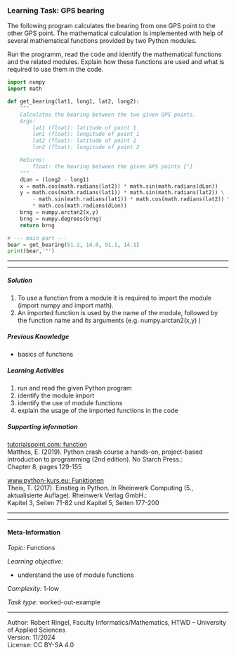 ### Learning Task: GPS bearing

The following program calculates the bearing from one GPS point to the other GPS point.
The mathematical calculation is implemented with help of several mathematical functions provided by two Python modules.

Run the programm, read the code and identify the mathematical functions and the related modules.
Explain how these functions are used and what is required to use them in the code.

``` python
import numpy
import math

def get_bearing(lat1, long1, lat2, long2):
    """
    Calculates the bearing between the two given GPS points.
    Args:
        lat1 (float): latitude of point 1
        lon1 (float): longitude of point 1
        lat2 (float): latitude of point 2
        lon2 (float): longitude of point 2

    Returns:
        float: the bearing between the given GPS points [°]
    """	
    dLon = (long2 - long1)
    x = math.cos(math.radians(lat2)) * math.sin(math.radians(dLon))
    y = math.cos(math.radians(lat1)) * math.sin(math.radians(lat2)) \
        - math.sin(math.radians(lat1)) * math.cos(math.radians(lat2)) \
        * math.cos(math.radians(dLon))
    brng = numpy.arctan2(x,y)
    brng = numpy.degrees(brng)
    return brng

# --- main part ---
bear = get_bearing(51.2, 14.0, 51.1, 14.1)
print(bear,'°')
```

---------------------------------------
---------------------------------------

##### Solution

1) To use a function from a module it is required to import the module (import numpy and import math).
2) An imported function is used by the name of the module, followed by the function name and its arguments (e.g. numpy.arctan2(x,y) )

##### Previous Knowledge

- basics of functions
  
##### Learning Activities

1) run and read the given Python program
2) identify the module import
3) identify the use of module functions
4) explain the usage of the imported functions in the code

##### Supporting information

[tutorialspoint.com: function](https://www.tutorialspoint.com/python/python_functions.htm)  
Matthes, E. (2019). Python crash course a hands-on, project-based introduction to programming (2nd edition). No Starch Press.:  
Chapter 8, pages 129-155  

[www.python-kurs.eu: Funktionen](https://www.python-kurs.eu/python3_funktionen.php)  
Theis, T. (2017). Einstieg in Python. In Rheinwerk Computing (5., aktualisierte Auflage). Rheinwerk Verlag GmbH.:   
Kapitel 3, Seiten 71-82 und Kapitel 5, Seiten 177-200

---------------------------------------
---------------------------------------
#### Meta-Information
*Topic:*  Functions 

*Learning objective:*  
- understand the use of module functions

[//]: # "learning objective: 3-function"
[//]: # "previous knowledge: 1-function"

*Complexity:*  1-low 

*Task type:*  worked-out-example

----
Author: Robert Ringel, Faculty Informatics/Mathematics, HTWD – University of Applied Sciences  
Version: 11/2024            
License: CC BY-SA 4.0
